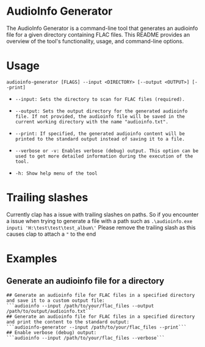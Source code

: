 # AudioInfo Generator
The AudioInfo Generator is a command-line tool that generates an audioinfo file for a given directory containing FLAC files. This README provides an overview of the tool's functionality, usage, and command-line options.

# Usage
```audioinfo-generator [FLAGS] --input <DIRECTORY> [--output <OUTPUT>] [--print]```

*  `--input: Sets the directory to scan for FLAC files (required).`

*  `--output: Sets the output directory for the generated audioinfo file. If not provided, the audioinfo file will be saved in the current working directory with the name "audioinfo.txt".`

*  `--print: If specified, the generated audioinfo content will be printed to the standard output instead of saving it to a file.`

* `--verbose or -v: Enables verbose (debug) output. This option can be used to get more detailed information during the execution of the tool.`
* `-h: Show help menu of the tool`

# Trailing slashes
Currently clap has a issue with trailing slashes on paths. So if you encounter a issue when trying to generate a file with a path such as
```.\audioinfo.exe inputi 'H:\test\test\test_album\'```
Please remove the trailing slash as this causes clap to attach a ``"`` to the end
# Examples
## Generate an audioinfo file for a directory 
```.\audioinfo.exe -i 'H:\test\test\test_album'
## Generate an audioinfo file for FLAC files in a specified directory and save it to a custom output file:
```audioinfo --input /path/to/your/flac_files --output /path/to/output/audioinfo.txt```
## Generate an audioinfo file for FLAC files in a specified directory and print the content to the standard output:
```audioinfo-generator --input /path/to/your/flac_files --print```
## Enable verbose (debug) output:
```audioinfo --input /path/to/your/flac_files --verbose```

